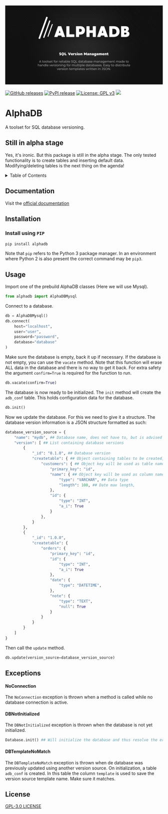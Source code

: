 ![AlphaDB](https://github.com/w-kuipers/alphadb/blob/w-kuipers-readme-image/assets/ALPHADB_Github-Social-Preview.png?raw=true)

[![GitHub releases](https://img.shields.io/github/v/release/w-kuipers/alphadb)](https://github.com/w-kuipers/alphadb/releases)
[![PyPI release](https://img.shields.io/pypi/v/alphadb.svg)](https://pypi.org/project/alphadb/)
[![License: GPL v3](https://img.shields.io/badge/License-GPLv3-blue.svg)](https://www.gnu.org/licenses/gpl-3.0)
[![](https://img.shields.io/github/last-commit/w-kuipers/alphadb?label=last%20modified)](https://github.com/w-kuipers/alphadb)

# AlphaDB

A toolset for SQL database versioning.

## Still in alpha stage

Yes, it's ironic. But this package is still in the alpha stage. The only tested functionality is to create tables and inserting default data. Modifying/deleting tables is the next thing on the agenda!

<details>
  <summary>Table of Contents</summary>
  <ol>
    <li><a href="#documentation">Documentation</a></li>
    <li>
      <a href="#installation">Installation</a>
      <ul>
        <li><a href="#install-using-pip">Install using PIP</a></li>
      </ul>
    </li>
    <li><a href="#usage">Usage</a></li>
    <li><a href="#exceptions">Exceptions</a></li>
    <li><a href="#license">License</a></li>
  </ol>
</details>

## Documentation

Visit the [official documentation](https://alphadb-docs.vercel.app/)

## Installation

### Install using `PIP`

    pip install alphadb

Note that `pip` refers to the Python 3 package manager. In an environment where Python 2 is also present the correct command may be `pip3`.

## Usage

Import one of the prebuild AlphaDB classes (Here we will use Mysql).
``` python
from alphadb import AlphaDBMysql
```
Connect to a database.
``` python
db = AlphaDBMysql()
db.connect(
    host="localhost",
    user="user",
    password="password",
    database="database"
)
```
Make sure the database is empty, back it up if necessary. If the database is not empty, you can use the `vacate` method.
Note that this function will erase ALL data in the database and there is no way to get it back. For extra safety the argument `confirm=True` is required for the function to run.
``` python
db.vacate(confirm=True)
```
The database is now ready to be initialized. The `init` method will create the `adb_conf` table. This holds configuration data for the database.
``` python
db.init()
```
Now we update the database. For this we need to give it a structure. The database version information is a JSON structure formatted as such:
``` python
database_version_source = {
    "name": "mydb", ## Database name, does not have to, but is advised to match the actual database name
    "version": [ ## List containing database versions
        {
            "_id": "0.1.0", ## Database version
            "createtable": { ## Object containing tables to be created,
                "customers": { ## Object key will be used as table name
                    "primary_key": "id",
                    "name": { ## Object key will be used as column name
                        "type": "VARCHAR", ## Data type
                        "length": 100, ## Date max length,
                    },
                    "id": {
                        "type": "INT",
                        "a_i": True
                    }
                },
            }
        },
        {
            "_id": "1.0.0",
            "createtable": {
                "orders": {
                    "primary_key": "id",
                    "id": {
                        "type": "INT",
                        "a_i": True
                    },
                    "date": {
                        "type": "DATETIME",
                    },
                    "note": {
                        "type": "TEXT",
                        "null": True
                    }
                }
            }
        }
    ]
}
```

Then call the `update` method.
``` python
db.update(version_source=database_version_source)
```
## Exceptions

#### NoConnection

The `NoConnection` exception is thrown when a method is called while no database connection is active.

#### DBNotInitialized

The `DBNotInitialized` exception is thrown when the database is not yet initialized.
``` python
Database.init() ## Will initialize the database and thus resolve the error
```
#### DBTemplateNoMatch

The `DBTemplateNoMatch` exception is thrown when de database was previously updated using another version source.
On initialization, a table `adb_conf` is created. In this table the column `template` is used to save the version source template name. Make sure it matches.

## License

[GPL-3.0 LICENSE](https://github.com/w-kuipers/alphadb/blob/main/LICENSE)
